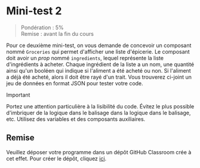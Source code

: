 # Mini-test 2

> Pondération : 5% \
> Remise : avant la fin du cours

Pour ce deuxième mini-test, on vous demande de concevoir un composant
nommé `Groceries` qui permet d'afficher une liste d'épicerie. Le
composant doit avoir un *prop* nommé `ingredients`, lequel représente la
liste d'ingrédients à acheter. Chaque ingrédient de la liste a un nom,
une quantité ainsi qu'un booléen qui indique si l'aliment a été acheté
ou non. Si l'aliment a déjà été acheté, alors il doit être rayé d'un
trait. Vous trouverez ci-joint un jeu de données en format JSON pour
tester votre code.

> [!IMPORTANT]  
> Portez une attention particulière à la lisibilité du code. Évitez le
> plus possible d'imbriquer de la logique dans le balisage dans la
> logique dans le balisage, etc. Utilisez des variables et des
> composants auxiliaires.

## Remise

Veuillez déposer votre programme dans un dépôt GitHub Classroom crée à
cet effet. Pour créer le dépôt, cliquez [ici][GitHub Classroom].

[GitHub Classroom]: https://classroom.github.com/a/iOWMZurL


